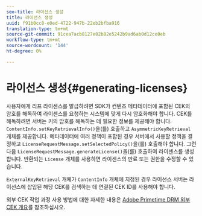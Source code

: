 ```yaml
---
seo-title: 라이선스 생성
title: 라이선스 생성
uuid: f91b0cc8-e0ed-4722-947b-22eb2bfba916
translation-type: tm+mt
source-git-commit: 91cea7acb8127e02b82e5242b9ad6ab0d12ce0eb
workflow-type: tm+mt
source-wordcount: '144'
ht-degree: 0%

---
```



# 라이선스 생성{#generating-licenses}

사용자에게 리프 라이센스를 발급하려면 SDK가 컨텐츠 메타데이터에 포함된 CEK의 암호를 해독하여 라이센스를 요청하는 시스템에 맞게 다시 암호화해야 합니다. CEK를 해독하려면 서버는 키의 암호를 해독하는 데 필요한 정보를 제공해야 합니다. `ContentInfo.setKeyRetrievalInfo()`을(를) 호출하고 `AsymmetricKeyRetrieval` 개체를 제공합니다. 메타데이터에 여러 정책이 포함된 경우 서버에서 사용할 정책을 결정하고 `LicenseRequestMessage.setSelectedPolicy()`을(를) 호출해야 합니다. 그런 다음 `LicenseRequestMessage.generateLicense()`을(를) 호출하여 라이센스를 생성합니다. 반환되는 `License` 개체를 사용하면 라이센스의 만료 또는 권한을 수정할 수 있습니다.

`ExternalKeyRetrieval` 개체가 `ContentInfo` 개체에 지정된 경우 라이선스 서버는 라이선스에 삽입된 해당 CEK를 검색하는 데 연결된 CEK ID를 사용해야 합니다.

외부 CEK 작업 과정 사용 방법에 대한 자세한 내용은 [Adobe Primetime DRM 외부 CEK 개요](../../../aaxs-drm-xkey-mgmt/aaxs-drm-using-external-cek-overview.md)를 참조하십시오.
